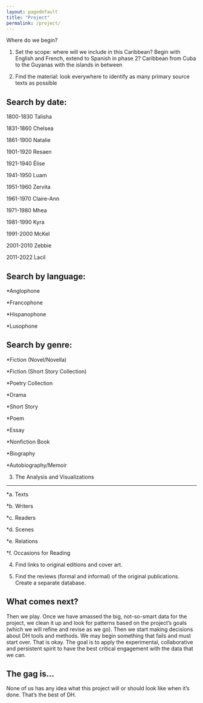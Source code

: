 ```yaml
---
layout: pagedefault
title: "Project"
permalink: /project/
---
```

Where do we begin?


1)	Set the scope: where will we include in this Caribbean? Begin with English and French, extend to Spanish in phase 2? Caribbean from Cuba to the Guyanas with the islands in between

2)	Find the material: look everywhere to identify as many primary source texts as possible


Search by date:
----------
1800-1830 Talisha

1831-1860 Chelsea

1861-1900 Natalie

1901-1920 Resaen

1921-1940 Élise

1941-1950 Luam

1951-1960 Zervita

1961-1970 Claire-Ann

1971-1980 Mhea

1981-1990 Kyra

1991-2000 McKel

2001-2010 Zebbie

2011-2022 Lacil


Search by language:
----------
*Anglophone

*Francophone

*Hispanophone

*Lusophone


Search by genre:
----------
*Fiction (Novel/Novella)

*Fiction (Short Story Collection)

*Poetry Collection

*Drama

*Short Story

*Poem

*Essay

*Nonfiction Book

*Biography

*Autobiography/Memoir


3)	The Analysis and Visualizations
----------
*a.	Texts

*b.	Writers

*c.	Readers

*d.	Scenes

*e.	Relations

*f. Occasions for Reading


4)	Find links to original editions and cover art.

5)	Find the reviews (formal and informal) of the original publications. Create a separate database.


What comes next?
---------

Then we play. Once we have amassed the big, not-so-smart data for the project, we clean it up and look for patterns based on the project’s goals (which we will refine and revise as we go). Then we start making decisions about DH tools and methods. We may begin something that fails and must start over. That is okay. The goal is to apply the experimental, collaborative and persistent spirit to have the best critical engagement with the data that we can.


The gag is…
--------

None of us has any idea what this project will or should look like when it’s done. That’s the best of DH.
